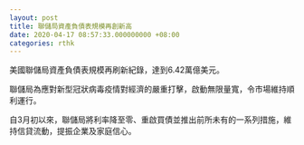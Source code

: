 ```yaml
---
layout: post
title: 聯儲局資產負債表規模再創新高
date: 2020-04-17 08:57:33.000000000 +08:00
categories: rthk
---
```


美國聯儲局資產負債表規模再刷新紀錄，達到6.42萬億美元。

聯儲局為應對新型冠狀病毒疫情對經濟的嚴重打擊，啟動無限量寬，令市場維持順利運行。

自3月初以來，聯儲局將利率降至零、重啟買債並推出前所未有的一系列措施，維持信貸流動，提振企業及家庭信心。
